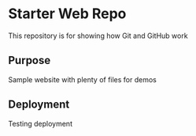 # Starter Web Repo

This repository is for showing how Git and GitHub work

## Purpose

Sample website with plenty of files for demos

## Deployment

Testing deployment